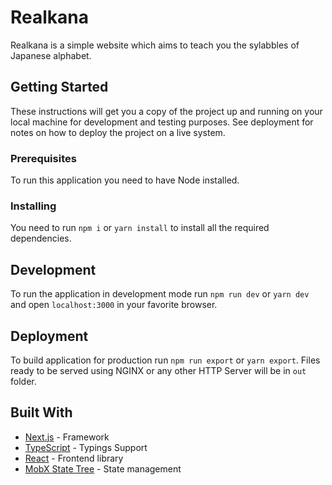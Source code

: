 # Realkana

Realkana is a simple website which aims to teach you the sylabbles of Japanese alphabet.

## Getting Started

These instructions will get you a copy of the project up and running on your local machine for development and testing purposes. See deployment for notes on how to deploy the project on a live system.

### Prerequisites

To run this application you need to have Node installed.

### Installing

You need to run `npm i` or `yarn install` to install all the required dependencies.

## Development

To run the application in development mode run `npm run dev` or `yarn dev` and open `localhost:3000` in your favorite browser.

## Deployment

To build application for production run `npm run export` or `yarn export`. Files ready to be served using NGINX or any other HTTP Server will be in `out` folder.

## Built With

- [Next.js](https://nextjs.org/) - Framework
- [TypeScript](https://www.typescriptlang.org/) - Typings Support
- [React](https://reactjs.org/) - Frontend library
- [MobX State Tree](https://github.com/mobxjs/mobx-state-tree) - State management

